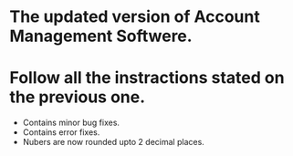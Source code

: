 # The updated version of Account Management Softwere.
# Follow all the instractions stated on the previous one.
- Contains minor bug fixes.
- Contains error fixes.
- Nubers are now rounded upto 2 decimal places.
